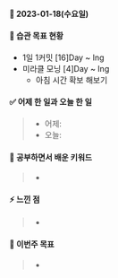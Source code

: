 #### 📆 2023-01-18(수요일)

#### 🐎 습관 목표 현황

-   1일 1커밋 [16]Day ~ Ing
-   미라클 모닝 [4]Day ~ Ing
    - 아침 시간 확보 해보기
#### ✅ 어제 한 일과 오늘 한 일 
> - 어제:   
> - 오늘:  

#### 🤔 공부하면서 배운 키워드

> -

#### ⚡ 느낀 점

> -

#### 🎯 이번주 목표

> -
